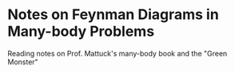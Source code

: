 # Notes on Feynman Diagrams in Many-body Problems
Reading notes on Prof. Mattuck's many-body book and the "Green Monster"